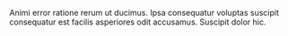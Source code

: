Animi error ratione rerum ut ducimus.
Ipsa consequatur voluptas suscipit consequatur est facilis asperiores odit accusamus.
Suscipit dolor hic.